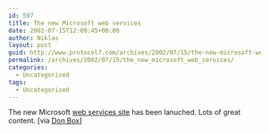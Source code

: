 ```yaml
---
id: 597
title: The new Microsoft web services
date: 2002-07-15T12:09:45+00:00
author: Niklas
layout: post
guid: http://www.protocol7.com/archives/2002/07/15/the-new-microsoft-web-services/
permalink: /archives/2002/07/15/the_new_microsoft_web_services/
categories:
  - Uncategorized
tags:
  - Uncategorized
---
```

<div class='microid-2831dd9f3bc9b37a5757fe1ce1d2cfe26a367873'>
  <p>
    The new Microsoft <a href="http://msdn.microsoft.com/webservices/default.asp">web services site</a> has been lanuched. Lots of great content. [via <a href="http://www.gotdotnet.com/team/dbox/spoutlet.aspx">Don Box</a>]
  </p>
</div>